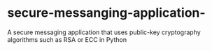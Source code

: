 # secure-messanging-application-
 A secure messaging application that uses public-key cryptography algorithms such as RSA or ECC in Python
